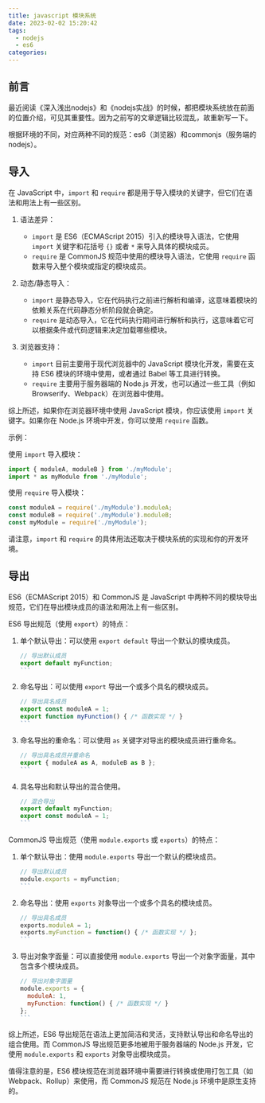 ```yaml
---
title: javascript 模块系统
date: 2023-02-02 15:20:42
tags:
  - nodejs
  - es6
categories:
---
```


## 前言

最近阅读《深入浅出nodejs》和《nodejs实战》的时候，都把模块系统放在前面的位置介绍，可见其重要性。因为之前写的文章逻辑比较混乱，故重新写一下。

根据环境的不同，对应两种不同的规范：es6（浏览器）和commonjs（服务端的nodejs）。

## 导入

在 JavaScript 中，`import` 和 `require` 都是用于导入模块的关键字，但它们在语法和用法上有一些区别。

1. 语法差异：
   - `import` 是 ES6（ECMAScript 2015）引入的模块导入语法，它使用 `import` 关键字和花括号 `{}` 或者 `*` 来导入具体的模块成员。
   - `require` 是 CommonJS 规范中使用的模块导入语法，它使用 `require` 函数来导入整个模块或指定的模块成员。

2. 动态/静态导入：
   - `import` 是静态导入，它在代码执行之前进行解析和编译，这意味着模块的依赖关系在代码静态分析阶段就会确定。
   - `require` 是动态导入，它在代码执行期间进行解析和执行，这意味着它可以根据条件或代码逻辑来决定加载哪些模块。

3. 浏览器支持：
   - `import` 目前主要用于现代浏览器中的 JavaScript 模块化开发，需要在支持 ES6 模块的环境中使用，或者通过 Babel 等工具进行转换。
   - `require` 主要用于服务器端的 Node.js 开发，也可以通过一些工具（例如 Browserify、Webpack）在浏览器中使用。

综上所述，如果你在浏览器环境中使用 JavaScript 模块，你应该使用 `import` 关键字。如果你在 Node.js 环境中开发，你可以使用 `require` 函数。

示例：

使用 `import` 导入模块：
```javascript
import { moduleA, moduleB } from './myModule';
import * as myModule from './myModule';
```

使用 `require` 导入模块：
```javascript
const moduleA = require('./myModule').moduleA;
const moduleB = require('./myModule').moduleB;
const myModule = require('./myModule');
```

请注意，`import` 和 `require` 的具体用法还取决于模块系统的实现和你的开发环境。

## 导出

ES6（ECMAScript 2015）和 CommonJS 是 JavaScript 中两种不同的模块导出规范，它们在导出模块成员的语法和用法上有一些区别。

ES6 导出规范（使用 `export`）的特点：

1. 单个默认导出：可以使用 `export default` 导出一个默认的模块成员。
   ````javascript
   // 导出默认成员
   export default myFunction;
   ```

2. 命名导出：可以使用 `export` 导出一个或多个具名的模块成员。
   ````javascript
   // 导出具名成员
   export const moduleA = 1;
   export function myFunction() { /* 函数实现 */ }
   ```

3. 命名导出的重命名：可以使用 `as` 关键字对导出的模块成员进行重命名。
   ````javascript
   // 导出具名成员并重命名
   export { moduleA as A, moduleB as B };
   ```

4. 具名导出和默认导出的混合使用。
   ````javascript
   // 混合导出
   export default myFunction;
   export const moduleA = 1;
   ```

CommonJS 导出规范（使用 `module.exports` 或 `exports`）的特点：

1. 单个默认导出：使用 `module.exports` 导出一个默认的模块成员。
   ````javascript
   // 导出默认成员
   module.exports = myFunction;
   ```

2. 命名导出：使用 `exports` 对象导出一个或多个具名的模块成员。
   ````javascript
   // 导出具名成员
   exports.moduleA = 1;
   exports.myFunction = function() { /* 函数实现 */ };
   ```

3. 导出对象字面量：可以直接使用 `module.exports` 导出一个对象字面量，其中包含多个模块成员。
   ````javascript
   // 导出对象字面量
   module.exports = {
     moduleA: 1,
     myFunction: function() { /* 函数实现 */ }
   };
   ```

综上所述，ES6 导出规范在语法上更加简洁和灵活，支持默认导出和命名导出的组合使用。而 CommonJS 导出规范更多地被用于服务器端的 Node.js 开发，它使用 `module.exports` 和 `exports` 对象导出模块成员。

值得注意的是，ES6 模块规范在浏览器环境中需要进行转换或使用打包工具（如 Webpack、Rollup）来使用，而 CommonJS 规范在 Node.js 环境中是原生支持的。
